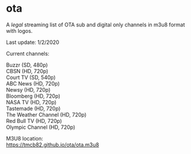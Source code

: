 # ota
A *legal* streaming list of OTA sub and digital only channels in m3u8 format with logos.

Last update: 1/2/2020

Current channels:

Buzzr (SD, 480p)<br>
CBSN (HD, 720p)<br>
Court TV (SD, 540p)<br>
ABC News (HD, 720p)<br>
Newsy (HD, 720p)<br>
Bloomberg (HD, 720p)<br>
NASA TV (HD, 720p)<br>
Tastemade (HD, 720p)<br>
The Weather Channel (HD, 720p)<br>
Red Bull TV (HD, 720p)<br>
Olympic Channel (HD, 720p)<br>


M3U8 location:<br>
https://tmcb82.github.io/ota/ota.m3u8
